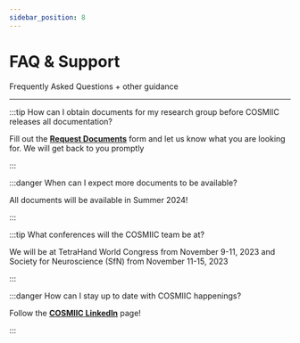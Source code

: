 ```yaml
---
sidebar_position: 8
---
```


# FAQ & Support

Frequently Asked Questions + other guidance

---

:::tip How can I obtain documents for my research group before COSMIIC releases all documentation?

Fill out the **[Request Documents](https://cosmiic.atlassian.net/servicedesk/customer/portal/1/group/1/create/19)** form and let us know what you are looking for. We will get back to you promptly

:::

:::danger When can I expect more documents to be available?

All documents will be available in Summer 2024!

:::

:::tip What conferences will the COSMIIC team be at?

We will be at TetraHand World Congress from November 9-11, 2023 and Society for Neuroscience (SfN) from November 11-15, 2023 

:::

:::danger How can I stay up to date with COSMIIC happenings?

Follow the **[COSMIIC LinkedIn](https://www.linkedin.com/company/cosmiic/)** page!

:::